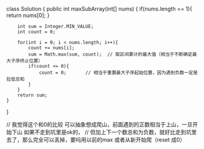 class Solution {
    public int maxSubArray(int[] nums) {
        if(nums.length == 1){
            return nums[0];
        }
        
        int sum = Integer.MIN_VALUE;
        int count = 0;
        
        for(int i = 0; i < nums.length; i++){
            count += nums[i];
            sum = Math.max(sum, count);  // 取区间累计的最大值（相当于不断确定最大子序终止位置）
            if(count <= 0){
                count = 0;       // 相当于重置最大子序起始位置，因为遇到负数一定是拉低总和
            }
        }
        return sum;
    }
}

// 我觉得这个和0的比较 可以抽象想成爬山，前面遇到的正数相当于上山，一旦开始下山 如果不走到坑里是ok的，
// 但加上下一个数总和为负数，就好比走到坑里去了，那么完全可以丢掉，要吗用以前的max 或者从新开始爬（reset 成0）